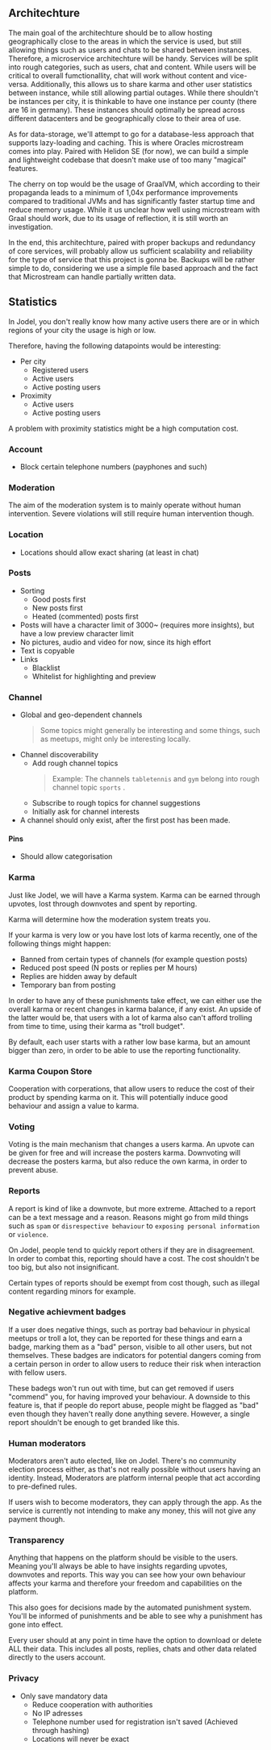 ## Architechture

The main goal of the architechture should be to allow hosting geographically close to the areas in which the service is used, but still allowing things such as users and chats to be shared between instances.
Therefore, a microservice architechture will be handy. Services will be split into rough categories, such as users, chat and content.
While users will be critical to overall fumctionallity, chat will work without content and vice-versa.
Additionally, this allows us to share karma and other user statistics between instance, while still allowing partial outages.
While there shouldn't be instances per city, it is thinkable to have one instance per county (there are 16 in germany).
These instances should optimally be spread across different datacenters and be geographically close to their area of use.

As for data-storage, we'll attempt to go for a database-less approach that supports lazy-loading and caching.
This is where Oracles microstream comes into play. Paired with Helidon SE (for now), we can build a simple and lightweight codebase that doesn't make use of too many "magical" features.

The cherry on top would be the usage of GraalVM, which according to their propaganda leads to a minimum of 1,04x performance improvements compared to traditional JVMs and has significantly faster startup time and reduce memory usage.
While it us unclear how well using microstream with Graal should work, due to its usage of reflection, it is still worth an investigation.

In the end, this architechture, paired with proper backups and redundancy of core services, will probably allow us sufficient scalability and reliability for the type of service that this project is gonna be.
Backups will be rather simple to do, considering we use a simple file based approach and the fact that Microstream can handle partially written data.

## Statistics

In Jodel, you don't really know how many active users there are or in which
regions of your city the usage is high or low.

Therefore, having the following datapoints would be interesting:

* Per city
  * Registered users
  * Active users
  * Active posting users
* Proximity
  * Active users
  * Active posting users

A problem with proximity statistics might be a high computation cost.

### Account

* Block certain telephone numbers (payphones and such)

### Moderation

The aim of the moderation system is to mainly operate without human intervention.
Severe violations will still require human intervention though.

### Location

* Locations should allow exact sharing (at least in chat)

### Posts

* Sorting
  * Good posts first
  * New posts first
  * Heated (commented) posts first
* Posts will have a character limit of 3000~ (requires more insights), but have a low preview character limit
* No pictures, audio and video for now, since its high effort
* Text is copyable
* Links
  * Blacklist
  * Whitelist for highlighting and preview

### Channel

* Global and geo-dependent channels
  > Some topics might generally be interesting and some things, such as meetups, might only be interesting locally.
* Channel discoverability
  * Add rough channel topics
    > Example:
    > The channels `tabletennis` and `gym` belong into rough channel topic `sports` .
  * Subscribe to rough topics for channel suggestions
  * Initially ask for channel interests
* A channel should only exist, after the first post has been made.

#### Pins

* Should allow categorisation

### Karma

Just like Jodel, we will have a Karma system. Karma can be earned through
upvotes, lost through downvotes and spent by reporting.

Karma will determine how the moderation system treats you.

If your karma is very low or you have lost lots of karma recently, one of
the following things might happen:

* Banned from certain types of channels (for example question posts)
* Reduced post speed (N posts or replies per M hours)
* Replies are hidden away by default
* Temporary ban from posting

In order to have any of these punishments take effect, we can either use the
overall karma or recent changes in karma balance, if any exist. An upside of
the latter would be, that users with a lot of karma also can't afford trolling
from time to time, using their karma as "troll budget".

By default, each user starts with a rather low base karma, but an amount bigger
than zero, in order to be able to use the reporting functionality.

### Karma Coupon Store

Cooperation with corperations, that allow users to reduce the cost of their product by spending karma on it.
This will potentially induce good behaviour and assign a value to karma.

### Voting

Voting is the main mechanism that changes a users karma. An upvote can be given
for free and will increase the posters karma. Downvoting will decrease the posters
karma, but also reduce the own karma, in order to prevent abuse.

### Reports

A report is kind of like a downvote, but more extreme. Attached to a report
can be a text message and a reason. Reasons might go from mild things such as
`spam` or `disrespective behaviour` to `exposing personal information` or
`violence`.

On Jodel, people tend to quickly report others if they are in disagreement.
In order to combat this, reporting should have a cost. The cost shouldn't be
too big, but also not insignificant.

Certain types of reports should be exempt from cost though, such as illegal content
regarding minors for example.

### Negative achievment badges

If a user does negative things, such as portray bad behaviour in physical meetups or
troll a lot, they can be reported for these things and earn a badge, marking them
as a "bad" person, visible to all other users, but not themselves. These badges
are indicators for potential dangers coming from a certain person in order to allow
users to reduce their risk when interaction with fellow users.

These badegs won't run out with time, but can get removed if users "commend" you, for
having improved your behaviour. A downside to this feature is, that if people do
report abuse, people might be flagged as "bad" even though they haven't really done
anything severe. However, a single report shouldn't be enough to get branded like this.

### Human moderators

Moderators aren't auto elected, like on Jodel. There's no community election process
either, as that's not really possible without users having an identity. Instead, Moderators
are platform internal people that act according to pre-defined rules.

If users wish to become moderators, they can apply through the app. As the service is
currently not intending to make any money, this will not give any payment though.

### Transparency

Anything that happens on the platform should be visible to the users.
Meaning you'll always be able to have insights regarding upvotes, downvotes and reports.
This way you can see how your own behaviour affects your karma and therefore your freedom
and capabilities on the platform.

This also goes for decisions made by the automated punishment system. You'll be informed of
punishments and be able to see why a punishment has gone into effect.

Every user should at any point in time have the option to download or delete ALL their data.
This includes all posts, replies, chats and other data related directly to the users account.

### Privacy

* Only save mandatory data
  * Reduce cooperation with authorities
  * No IP adresses
  * Telephone number used for registration isn't saved (Achieved through hashing)
  * Locations will never be exact



